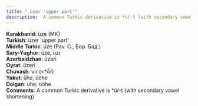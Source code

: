 ```yaml
---
title: " üzer 'upper part'"
description:  A common Turkic derivative is *üŕ-t (with secondary vowel shortening)
---
```


<strong>Karakhanid</strong>:  üze (MK)<br>
<strong>Turkish</strong>:  üzer 'upper part'<br>
<strong>Middle Turkic</strong>:  üze (Pav. C., Бор. Бад.)<br>
<strong>Sary-Yughur</strong>:  üze, üzi<br>
<strong>Azerbaidzhan</strong>:  üzäri<br>
<strong>Oyrat</strong>:  üzeri<br>
<strong>Chuvash</strong>:  vir (<*ö̆ŕ)<br>
<strong>Yakut</strong>:  ǖhe, üöhe<br>
<strong>Dolgan</strong>:  ühe, üöhe<br>
<strong>Comments</strong>:  A common Turkic derivative is *üŕ-t (with secondary vowel shortening)<br>


